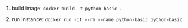 1. build image: `docker build -t python-basic .`

2. run instance: `docker run -it --rm --name python-basic python-basic`